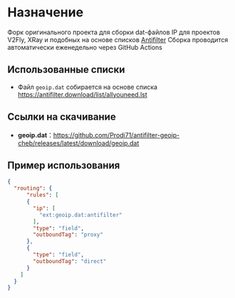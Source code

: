 # Назначение

Форк оригинального проекта для сборки dat-файлов IP для проектов V2Fly, XRay и подобных на основе списков [Antifilter](https://antifilter.download/)
Сборка проводится автоматически еженедельно через GitHub Actions

## Использованные списки
- Файл ```geoip.dat``` собирается на основе списка <https://antifilter.download/list/allyouneed.lst>

## Ссылки на скачивание

- **geoip.dat**：<https://github.com/Prodi71/antifilter-geoip-cheb/releases/latest/download/geoip.dat>

## Пример использования

```json
{
  "routing": {
      "rules": [
      {
        "ip": [
          "ext:geoip.dat:antifilter"
        ],
        "type": "field",
        "outboundTag": "proxy"
      },
      {
        "type": "field",
        "outboundTag": "direct"
      }
    ]
  }
}
```
